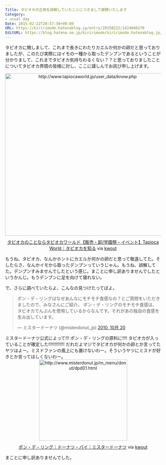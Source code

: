 ```yaml
---
Title: タピオカの正体を誤解していたことにつきまして謝罪いたします
Category:
- usual day
Date: 2015-02-22T20:57:50+09:00
URL: https://kiririmode.hatenablog.jp/entry/20150222/1424606270
EditURL: https://blog.hatena.ne.jp/kiririmode/kiririmode.hatenablog.jp/atom/entry/8454420450084777527
---
```



タピオカに関しまして、これまで長きにわたりカエルか何かの卵だと思っておりましたが、このたび実際にはイモの一種から取ったデンプンであるということが分かりまして、これまでタピオカ気持ちわるくない？？と思っておりましたことについてタピオカ界隈の皆様に対し、ここに謹しんでお詫び申し上げます。
<div class="kwout" style="text-align: center;"><a href="http://www.tapiocaworld.jp/user_data/know.php"><img src="http://kwout.com/cutout/m/8d/6d/c36_bor.jpg" alt="http://www.tapiocaworld.jp/user_data/know.php" title="タピオカのことならタピオカワールド【販売・卸/学園祭・イベント】Tapioca World｜タピオカを知る" width="518" height="525" style="border: none;" /></a><p style="margin-top: 10px; text-align: center;"><a href="http://www.tapiocaworld.jp/user_data/know.php">タピオカのことならタピオカワールド【販売・卸/学園祭・イベント】Tapioca World｜タピオカを知る</a> via <a href="http://kwout.com/quote/m8d6dc36">kwout</a></p></div>
もうね、タピオカ、なんかホントにカエルか何かの卵だと思って敬遠してた。そしたらさ、なんかイモから取ったデンプンっていうじゃん。もうね、誤解してた。デンプンすみませんでしたという感じ。まことに申し訳ありませんでしたというかんじ。もうデンプンに足を向けて寝れない。

で、さらに調べていたらよ、こんなの見つけたってばよ。
<blockquote class="twitter-tweet" lang="ja"><p>ポン・デ・リングはなぜあんなにモチモチ食感なの？とご質問をいただきましたので、みなさんにご紹介。&#10;ポン・デ・リングのモチモチ食感は、タピオカでんぷんを使用しているからなんです。それがあの独自の食感を生み出しています。</p>&mdash; ミスタードーナツ (@misterdonut_jp) <a href="https://twitter.com/misterdonut_jp/status/27911572463">2010, 10月 20</a></blockquote>
<script async src="//platform.twitter.com/widgets.js" charset="utf-8"></script>
ミスタードーナツ公式によって!!! ポン・デ・リングの原料に!!!! タピオカが入っていることが確定した!!!!!!!!!!!!!
だれだよマジでタピオカが何かの卵とか言ってたヤツはよー。ミスドファンの風上にも置けないわー。そういうヤツにミスドが好きとか言ってほしくないわー。
<div class="kwout" style="text-align: center;"><a href="http://www.misterdonut.jp/m_menu/donut/dpd01.html"><img src="http://kwout.com/cutout/s/s3/cr/wdc_bor.jpg" alt="http://www.misterdonut.jp/m_menu/donut/dpd01.html" title="ポン・デ・リング｜ドーナツ・パイ｜ミスタードーナツ" width="285" height="262" style="border: none;" /></a><p style="margin-top: 10px; text-align: center;"><a href="http://www.misterdonut.jp/m_menu/donut/dpd01.html">ポン・デ・リング｜ドーナツ・パイ｜ミスタードーナツ</a> via <a href="http://kwout.com/quote/ss3crwdc">kwout</a></p></div>
まことに申し訳ありませんでした。
